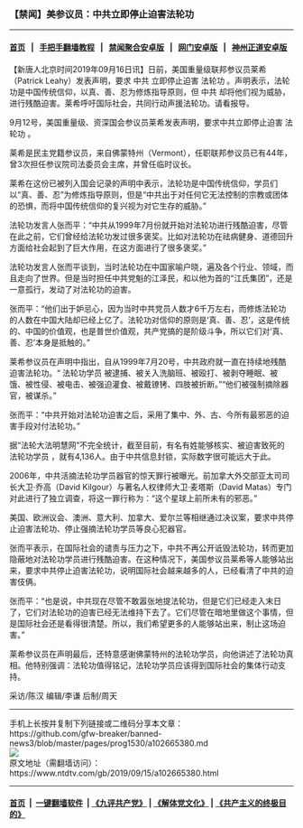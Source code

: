 ### 【禁闻】美参议员：中共立即停止迫害法轮功
------------------------

#### [首页](https://github.com/gfw-breaker/banned-news3/blob/master/README.md) &nbsp;&nbsp;|&nbsp;&nbsp; [手把手翻墙教程](https://github.com/gfw-breaker/guides/wiki) &nbsp;&nbsp;|&nbsp;&nbsp; [禁闻聚合安卓版](https://github.com/gfw-breaker/bn-android) &nbsp;&nbsp;|&nbsp;&nbsp; [网门安卓版](https://github.com/oGate2/oGate) &nbsp;&nbsp;|&nbsp;&nbsp; [神州正道安卓版](https://github.com/SzzdOgate/update) 



<div><div class="post_content" itemprop="articleBody">
 <p>
  【新唐人北京时间2019年09月16日讯】日前，美国重量级联邦参议员莱希（Patrick Leahy）发表声明，要求
  <ok href="https://www.ntdtv.com/gb/中共.htm">
   中共
  </ok>
  立即停止迫害
  <ok href="https://www.ntdtv.com/gb/法轮功.htm">
   法轮功
  </ok>
  。声明表示，法轮功是中国传统信仰，以真、善、忍为修炼指导原则，但
  <ok href="https://www.ntdtv.com/gb/中共.htm">
   中共
  </ok>
  却将他们视为威胁，进行残酷迫害。莱希呼吁国际社会，共同行动声援法轮功。请看报导。
 </p>
 <p>
  9月12号，美国重量级、资深国会参议员莱希发表声明，要求中共立即停止迫害
  <ok href="https://www.ntdtv.com/gb/法轮功.htm">
   法轮功
  </ok>
  。
 </p>
 <p>
  莱希是民主党籍参议员，来自佛蒙特州（Vermont），任职联邦参议员已有44年，曾3次担任参议院司法委员会主席，并曾任临时议长。
 </p>
 <p>
  莱希在这份已被列入国会记录的声明中表示，法轮功是中国传统信仰，学员们以“真、善、忍”为修炼指导原则，但是“中共出于对任何它无法控制的宗教或团体的恐惧，而将中国传统信仰的复兴视为对它生存的威胁。”
 </p>
 <p>
  法轮功发言人张而平：“中共从1999年7月份就开始对法轮功进行残酷迫害，尽管在此之前，它们曾经给法轮功发过很多褒奖。比如对法轮功在祛病健身、道德回升方面给社会起到了巨大作用，在这方面进行了很多褒奖。”
 </p>
 <p>
  法轮功发言人张而平谈到，当时法轮功在中国家喻户晓，遍及各个行业、领域，而且走向了世界。但是当时担任中共党魁的江泽民，和以他为首的“江氏集团”，还是一意孤行，发动了对法轮功的迫害。
 </p>
 <p>
  张而平：“他们出于妒忌心，因为当时中共党员人数才6千万左右，而修炼法轮功的人数在中国大陆却已经上亿了。法轮功对信仰的原则是‘真、善、忍’，这是传统的、中国的价值观，也是普世价值观，共产党搞的是阶级斗争，所以它们对‘真、善、忍’本身是抵触的。”
 </p>
 <p>
  莱希参议员在声明中指出，自从1999年7月20号，中共政府就一直在持续地残酷迫害法轮功。“
  <ok href="https://www.ntdtv.com/gb/法轮功学员.htm">
   法轮功学员
  </ok>
  被逮捕、被关入洗脑班、被殴打、被剥夺睡眠、被饿、被性侵、被电击、被强迫灌食、被戴镣铐、四肢被折断。”“他们被强制摘除器官，被谋杀。”
 </p>
 <p>
  张而平：“中共开始对法轮功迫害之后，采用了集中、外、古、今所有最邪恶的迫害手段对付法轮功。”
 </p>
 <p>
  据“法轮大法明慧网”不完全统计，截至目前，有名有姓能够核实、被迫害致死的
  <ok href="https://www.ntdtv.com/gb/法轮功学员.htm">
   法轮功学员
  </ok>
  ，就有4,136人。由于中共信息封锁，实际数字很可能远大于此。
 </p>
 <p>
  2006年，中共活摘法轮功学员器官的惊天罪行被曝光。前加拿大外交部亚太司司长大卫‧乔高（David Kilgour）与著名人权律师大卫‧麦塔斯（David Matas）专门对此进行了独立调查，将这一罪行称为：“这个星球上前所未有的邪恶。”
 </p>
 <p>
  美国、欧洲议会、澳洲、意大利、加拿大、爱尔兰等相继通过决议案，要求中共停止迫害法轮功、停止强摘法轮功学员等良心犯器官。
 </p>
 <p>
  张而平表示，在国际社会的谴责与压力之下，中共不再公开诋毁法轮功，转而更加隐蔽地对法轮功学员进行残酷迫害。在这种情况下，美国参议员莱希等人能够站出来，要求中共停止迫害法轮功，说明国际社会越来越多的人，已经看清了中共的迫害伎俩。
 </p>
 <p>
  张而平：“也是说，中共现在尽管不敢嚣张地提法轮功，但是它们已经走入末日了，它们对法轮功的迫害已经无法维持下去了。它们尽管在暗地里做这个事情，但是国际社会还是看得很清楚。所以，我们希望更多的人能够站出来，制止这场迫害。”
 </p>
 <p>
  莱希参议员在声明最后，还特意感谢佛蒙特州的法轮功学员，向他讲述了法轮功真相。他特别强调：法轮功值得铭记，法轮功学员应该得到国际社会的集体行动支持。
 </p>
 <p>
  采访/陈汉 编辑/李谦 后制/周天
 </p>
 <div class="single_ad">
 </div>
</div>
</div>
<hr/>
手机上长按并复制下列链接或二维码分享本文章：<br/>
https://github.com/gfw-breaker/banned-news3/blob/master/pages/prog1530/a102665380.md <br/>
<a href='https://github.com/gfw-breaker/banned-news3/blob/master/pages/prog1530/a102665380.md'><img src='https://github.com/gfw-breaker/banned-news3/blob/master/pages/prog1530/a102665380.md.png'/></a> <br/>
原文地址（需翻墙访问）：https://www.ntdtv.com/gb/2019/09/15/a102665380.html


------------------------
#### [首页](https://github.com/gfw-breaker/banned-news3/blob/master/README.md) &nbsp;|&nbsp; [一键翻墙软件](https://github.com/gfw-breaker/nogfw/blob/master/README.md) &nbsp;| [《九评共产党》](https://github.com/gfw-breaker/9ping.md/blob/master/README.md#九评之一评共产党是什么) | [《解体党文化》](https://github.com/gfw-breaker/jtdwh.md/blob/master/README.md) | [《共产主义的终极目的》](https://github.com/gfw-breaker/gczydzjmd.md/blob/master/README.md)


<img src='http://gfw-breaker.win/banned-news3/pages/prog1530/a102665380.md' width='0px' height='0px'/>